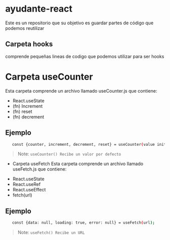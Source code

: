 # ayudante-react
Este es un repositorio que su objetivo es guardar partes de código que podemos reutilizar 

## Carpeta hooks
comprende pequeñas lineas de codigo que podemos utilizar para ser hooks

# Carpeta useCounter
Esta carpeta comprende un archivo llamado useCounter.js que contiene:
- React.useState
- (fn) Increment
- (fn) reset
- (fn) decrement
## Ejemplo
```sh
   const {counter, increment, decrement, reset} = useCounter(value initial);
```
> Note: `useCounter() Recibe un valor por defecto`

* Carpeta useFetch
Esta carpeta comprende un archivo llamado useFetch.js que contiene:
- React.useState
- React.useRef
- React.useEffect
- fetch(url)
## Ejemplo
```sh
   const {data: null, loading: true, error: null} = useFetch(url);
```
> Note: `useFetch() Recibe un URL`
